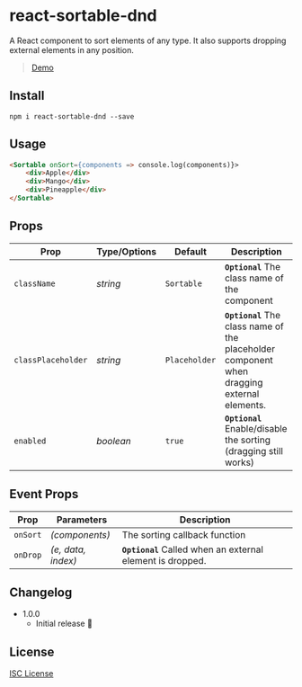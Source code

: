 # react-sortable-dnd

A React component to sort elements of any type. It also supports dropping external elements in any position.

> [Demo](http://educastellano.github.io/react-sortable-dnd)

## Install

```
npm i react-sortable-dnd --save 
```

## Usage

```html
<Sortable onSort={components => console.log(components)}>
    <div>Apple</div>
    <div>Mango</div>
    <div>Pineapple</div>
</Sortable>
```

## Props

Prop                | Type/Options              | Default             | Description
---                 | ---                       | ---                 | ---
`className`         | *string*                  | `Sortable`          | **`Optional`** The class name of the component
`classPlaceholder`  | *string*                  | `Placeholder`       | **`Optional`** The class name of the placeholder component when dragging external elements.
`enabled`           | *boolean*                 | `true`              | **`Optional`** Enable/disable the sorting (dragging still works)

## Event Props

Prop                | Parameters                | Description
---                 | ---                       | ---
`onSort`            | *(components)*            | The sorting callback function
`onDrop`            | *(e, data, index)*        | **`Optional`** Called when an external element is dropped.


## Changelog

* 1.0.0 
    * Initial release :tada:

## License

[ISC License](http://opensource.org/licenses/ISC)
